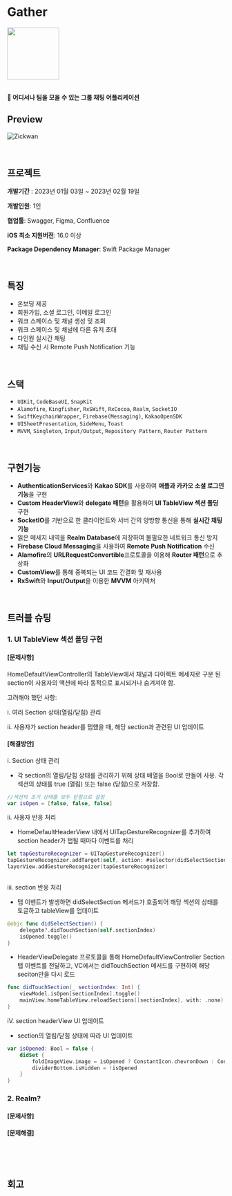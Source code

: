 # Gather

<img width="120" height="120" src="https://github.com/989ksy/Gather/assets/122261047/0be8047d-5ef0-43d6-add3-39be23eb12d2">

</br>
</br>

**💬 어디서나 팀을 모을 수 있는 그룹 채팅 어플리케이션**


## Preview

![Zickwan](https://github.com/989ksy/Gather/assets/122261047/d3bd0325-f2ae-45e9-8aa9-12621d74ed9f)


</br>

## 프로젝트

**개발기간** : 2023년 01월 03일 ~ 2023년 02월 19일

**개발인원**: 1인

**협업툴**: Swagger, Figma, Confluence

**iOS 최소 지원버전**: 16.0 이상

**Package Dependency Manager**: Swift Package Manager


</br>

## 특징

- 온보딩 제공
- 회원가입, 소셜 로그인, 이메일 로그인 
- 워크 스페이스 및 채널 생성 및 조회
- 워크 스페이스 및 채널에 다른 유저 초대
- 다인원 실시간 채팅
- 채팅 수신 시 Remote Push Notification 기능

</br>

## 스택

- `UIKit`, `CodeBaseUI`, `SnapKit`
- `Alamofire`, `Kingfisher`, `RxSWift`, `RxCocoa`, `Realm`, `SocketIO`
- `SwiftKeychainWrapper`, `Firebase(Messaging)`, `KakaoOpenSDK`
- `UISheetPresentation`, `SideMenu`, `Toast`
- `MVVM`, `Singleton`, `Input/Output`, `Repository Pattern`, `Router Pattern`

</br>

## 구현기능

- **AuthenticationServices**와 **Kakao SDK**를 사용하여 **애플과 카카오 소셜 로그인 기능**을 구현
- **Custom HeaderView**와 **delegate 패턴**을 활용하여 **UI TableView 섹션 폴딩** 구현
- **SocketIO**를 기반으로 한 클라이언트와 서버 간의 양방향 통신을 통해 **실시간 채팅 기능**
- 읽은 메세지 내역을 **Realm Database**에 저장하여 불필요한 네트워크 통신 방지
- **Firebase Cloud Messaging**을 사용하여 **Remote Push Notification** 수신
- **Alamofire**의 **URLRequestConvertible**프로토콜을 이용해 **Router 패턴**으로 추상화
- **CustomView**를 통해 중복되는 UI 코드 간결화 및 재사용
- **RxSwift**와 **Input/Output**을 이용한 **MVVM** 아키텍처


</br>

 ## 트러블 슈팅

### 1. UI TableView 섹션 폴딩 구현

#### [문제사항]

HomeDefaultViewController의 TableView에서 채널과 다이렉트 메세지로 구분 된 section이 사용자의 액션에 따라 동적으로 표시되거나 숨겨져야 함.

고려해야 했던 사항:

i. 여러 Section 상태(열림/닫힘) 관리

ii. 사용자가 section header를 탭했을 때, 해당 section과 관련된 UI 업데이트


#### [해결방안]

i. Section 상태 관리

- 각 section의 열림/닫힘 상태를 관리하기 위해 상태 배열을 Bool로 만들어 사용. 각 섹션의 상태를 true (열림) 또는 false (닫힘)으로 저장함.

``` swift
//섹션의 초기 상태를 모두 닫힘으로 설정
var isOpen = [false, false, false]        
```

ii. 사용자 반응 처리
- HomeDefaultHeaderView 내에서 UITapGestureRecognizer를 추가하여 section header가 탭될 때마다 이벤트를 처리

``` swift
let tapGestureRecognizer = UITapGestureRecognizer()
tapGestureRecognizer.addTarget(self, action: #selector(didSelectSection))
layerView.addGestureRecognizer(tapGestureRecognizer)
            
```

iii. section 반응 처리
- 탭 이벤트가 발생하면 didSelectSection 메서드가 호출되어 해당 섹션의 상태를 토글하고 tableView를 업데이트

``` swift
@objc func didSelectSection() {
    delegate?.didTouchSection(self.sectionIndex)
    isOpened.toggle()
}

```

- HeaderViewDelegate 프로토콜을 통해 HomeDefaultViewController Section 탭 이벤트를 전달하고, VC에서는 didTouchSection 메서드를 구현하여 해당 seciton만을 다시 로드
  
``` swift
func didTouchSection(_ sectionIndex: Int) {
    viewModel.isOpen[sectionIndex].toggle()
    mainView.homeTableView.reloadSections([sectionIndex], with: .none)
}

```

iV. section headerView UI 업데이트

- section의 열림/닫힘 상태에 따라 UI 업데이트

``` swift
var isOpened: Bool = false {
    didSet {
        foldImageView.image = isOpened ? ConstantIcon.chevronDown : ConstantIcon.chevronUp
        dividerBottom.isHidden = !isOpened
    }
}

```
 

### 2. Realm?

#### [문제사항]



#### [문제해결]


``` swift



```


 </br>

 ## 회고
